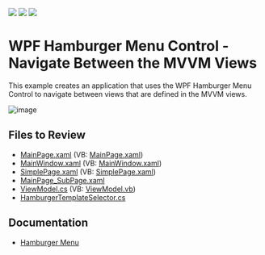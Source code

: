<!-- default badges list -->
![](https://img.shields.io/endpoint?url=https://codecentral.devexpress.com/api/v1/VersionRange/128659357/21.1.5%2B)
[![](https://img.shields.io/badge/Open_in_DevExpress_Support_Center-FF7200?style=flat-square&logo=DevExpress&logoColor=white)](https://supportcenter.devexpress.com/ticket/details/T568811)
[![](https://img.shields.io/badge/📖_How_to_use_DevExpress_Examples-e9f6fc?style=flat-square)](https://docs.devexpress.com/GeneralInformation/403183)
<!-- default badges end -->

# WPF Hamburger Menu Control - Navigate Between the MVVM Views

This example creates an application that uses the WPF Hamburger Menu Control to navigate between views that are defined in the MVVM views.

![image](https://user-images.githubusercontent.com/12169834/183658818-87fc8254-04a9-4b67-844e-f84f7473aeb6.png)

<!-- default file list -->
## Files to Review

* [MainPage.xaml](./CS/Hamburger/MainPage.xaml) (VB: [MainPage.xaml](./VB/Hamburger/MainPage.xaml))
* [MainWindow.xaml](./CS/Hamburger/MainWindow.xaml) (VB: [MainWindow.xaml](./VB/Hamburger/MainWindow.xaml))
* [SimplePage.xaml](./CS/Hamburger/SimplePage.xaml) (VB: [SimplePage.xaml](./VB/Hamburger/SimplePage.xaml))
* [MainPage_SubPage.xaml](./CS/Hamburger/MainPage_SubPage.xaml)
* [ViewModel.cs](./CS/Hamburger/ViewModel.cs) (VB: [ViewModel.vb](./VB/Hamburger/ViewModel.vb))
* [HamburgerTemplateSelector.cs](./CS/Hamburger/HamburgerTemplateSelector.cs)
<!-- default file list end -->

## Documentation 
* [Hamburger Menu](https://docs.devexpress.com/WPF/119536/controls-and-libraries/windows-modern-ui/hamburger-menu)
